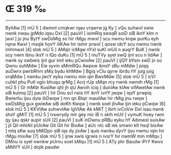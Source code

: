 # Œ 319 ‰
---
ByitAw ]1] mÚ 5 ] dwmnI cmqkwr iqau vrqwrw jg Ky ] vQu suhwvI
swie nwnk nwau jpMdo iqsu DxI ]2] pauVI ] isimRiq swsqR soiD siB iknY
kIm n jwxI ] jo jnu BytY swDsMig so hir rMgu mwxI ] scu nwmu krqw purKu
eyh rqnw KwxI ] msqik hovY iliKAw hir ismir prwxI ] qosw idcY scu
nwmu nwnk imhmwxI ]4] slok mÚ 5 ] AMqir icMqw nYxI suKI mUil n auqrY
BuK ] nwnk scy nwm ibnu iksY n lQo duKu ]1] mÚ 5 ] muTVy syeI swQ
ijnI scu n lidAw ] nwnk sy swbwis ijnI gur imil ieku pCwixAw ]2]
pauVI ] ijQY bYsin swD jn so Qwnu suhMdw ] Eie syvin sMimRQu Awpxw
ibnsY sBu mMdw ] piqq auDwrx pwrbRhm sMq bydu khMdw ] Bgiq vClu qyrw
ibrdu hY juig juig vrqMdw ] nwnku jwcY eyku nwmu min qin BwvMdw ]5]
slok mÚ 5 ] icVI cuhkI phu PutI vgin bhuqu qrMg ] Acrj rUp sMqn
rcy nwnk nwmih rMg ]1] mÚ 5 ] Gr mMdr KusIAw qhI jh qU Awvih
iciq ] dunIAw kIAw vifAweIAw nwnk siB kuimq ]2] pauVI ] hir Dnu
scI rwis hY iknY ivrlY jwqw ] iqsY prwpiq Bwierhu ijsu dyie ibDwqw ]
mn qn BIqir mauilAw hir rMig jnu rwqw ] swDsMig gux gwieAw siB
doKh Kwqw ] nwnk soeI jIivAw ijin ieku pCwqw ]6] slok mÚ 5 ]
KKVIAw suhwvIAw lgVIAw Ak kMiT ] ibrh ivCoVw DxI isau nwnk shsY
gMiT ]1] mÚ 5 ] ivswrydy mir gey mir iB n skih mUil ] vymuK hoey rwm
qy ijau qskr aupir sUil ]2] pauVI ] suK inDwnu pRBu eyku hY AibnwsI
suixAw ] jil Qil mhIAil pUirAw Git Git hir BixAw ] aUc nIc sB
iek smwin kIt hsqI bixAw ] mIq sKw suq bMiDpo siB iqs dy jixAw ]
quis nwnku dyvY ijsu nwmu iqin hir rMgu mixAw ]7] slok mÚ 5 ] ijnw
swis igrwis n ivsrY hir nwmW min mMqu ] DMnu is syeI nwnkw pUrnu soeI
sMqu ]1] mÚ 5 ] ATy phr Baudw iPrY Kwvx sMdVY sUil ] dojik paudw
####
